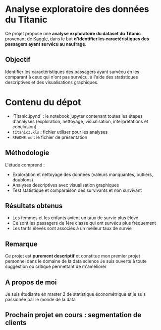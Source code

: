  # Analyse exploratoire des données du Titanic
 Ce projet propose une **analyse exploratoire du dataset du Titanic** provenant de [Kaggle](https://www.kaggle.com/competitions/titanic/data), dans le but **d'identifier les caractéristiques des passagers ayant survécu au naufrage**.
 ## Objectif 
Identifier les caractéristiques des passagers ayant survécu en les comparant à ceux qui n'ont pas survécu, à l'aide des statistiques descriptives et des visualisations graphiques. 

# Contenu du dépot 
- 'Titanic.ipynd' : le notebook jupyter contenant toutes les étapes d'analyses (exploration, nettoyage, visualisation, interprétations et conclusion).
- `titanic3.xls` : fichier utiliser pour les analyses
- `README.md` : le fichier de présentation

## Méthodologie 
L'étude comprend : 
- Exploration et nettoyage des données (valeurs manquantes, outliers, doublons)
- Analyses descriptives avec visualisation graphiques
- Test statistique et comparaison des survivants et non survivant

## Résultats obtenus 
- Les femmes et les enfants avient un taux de survie plus élevé
- Ce sont les passagers de 1ère classe qui ont survécu plus fréquement
- Les tarifs élevés sont associés à un meileur taux de survie

## Remarque 
Ce projet est **purement descriptif**  et constitue mon premier projet personnel dans le domaine de la data science
Je suis ouverte à toute suggestion ou critique permettant de m'améliorer 

## A propos de moi 
Je suis étudiante en master 2 de statistique économétrique et je suis passionée par le monde de la data 

## Prochain projet en cours : segmentation de clients
